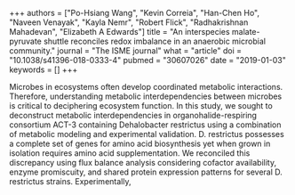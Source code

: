 +++
authors = ["Po-Hsiang Wang", "Kevin Correia", "Han-Chen Ho", "Naveen Venayak", "Kayla Nemr", "Robert Flick", "Radhakrishnan Mahadevan", "Elizabeth A Edwards"]
title = "An interspecies malate-pyruvate shuttle reconciles redox imbalance in an anaerobic microbial community."
journal = "The ISME journal"
what = "article"
doi = "10.1038/s41396-018-0333-4"
pubmed = "30607026"
date = "2019-01-03"
keywords = []
+++

Microbes in ecosystems often develop coordinated metabolic interactions. Therefore, understanding metabolic interdependencies between microbes is critical to deciphering ecosystem function. In this study, we sought to deconstruct metabolic interdependencies in organohalide-respiring consortium ACT-3 containing Dehalobacter restrictus using a combination of metabolic modeling and experimental validation. D. restrictus possesses a complete set of genes for amino acid biosynthesis yet when grown in isolation requires amino acid supplementation. We reconciled this discrepancy using flux balance analysis considering cofactor availability, enzyme promiscuity, and shared protein expression patterns for several D. restrictus strains. Experimentally, 
